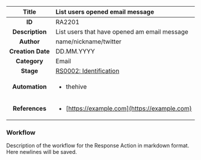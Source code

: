 | Title                       | List users opened email message         |
|:---------------------------:|:--------------------|
| **ID**                      | RA2201            |
| **Description**             | List users that have opened am email message   |
| **Author**                  | name/nickname/twitter        |
| **Creation Date**           | DD.MM.YYYY |
| **Category**                | Email      |
| **Stage**                   |[RS0002: Identification](../Response_Stages/RS0002.md)| 
| **Automation** |<ul><li>thehive</li></ul>|
| **References** |<ul><li>[https://example.com](https://example.com)</li></ul>|

### Workflow

Description of the workflow for the Response Action in markdown format.  
Here newlines will be saved.  
